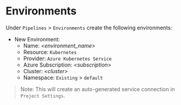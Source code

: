 # Environments

Under `Pipelines` > `Environments` create the following environments:

* New Environment:
  * Name: _<environment_name>_
  * Resource: `Kubernetes`
  * Provider: `Azure Kubernetes Service`
  * Azure Subscription: _\<subscription>_
  * Cluster: _\<cluster>_
  * Namespace: `Existing` > `default`

> Note: This will create an auto-generated service connection in `Project Settings`.